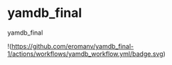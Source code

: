 # yamdb_final
yamdb_final


!(https://github.com/eromanv/yamdb_final-1/actions/workflows/yamdb_workflow.yml/badge.svg)

